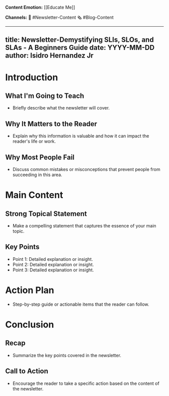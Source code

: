 **Content Emotion:** 
[[Educate Me]]


**Channels:** 
📰 #Newsletter-Content 
🗞 #Blog-Content

---
title: Newsletter-Demystifying SLIs, SLOs, and SLAs - A Beginners Guide
date: YYYY-MM-DD
author: Isidro Hernandez Jr
---

# Introduction
## What I'm Going to Teach
- Briefly describe what the newsletter will cover.

## Why It Matters to the Reader
- Explain why this information is valuable and how it can impact the reader's life or work.

## Why Most People Fail
- Discuss common mistakes or misconceptions that prevent people from succeeding in this area.

# Main Content
## Strong Topical Statement
- Make a compelling statement that captures the essence of your main topic.

## Key Points
- Point 1: Detailed explanation or insight.
- Point 2: Detailed explanation or insight.
- Point 3: Detailed explanation or insight.

# Action Plan
- Step-by-step guide or actionable items that the reader can follow.

# Conclusion
## Recap
- Summarize the key points covered in the newsletter.

## Call to Action
- Encourage the reader to take a specific action based on the content of the newsletter.
